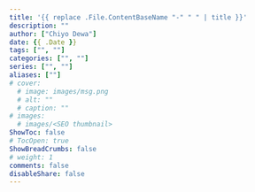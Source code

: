 ```yaml
---
title: '{{ replace .File.ContentBaseName "-" " " | title }}'
description: ""
author: ["Chiyo Dewa"]
date: {{ .Date }}
tags: ["", ""]
categories: ["", ""]
series: ["", ""]
aliases: [""]
# cover:
  # image: images/msg.png
  # alt: ""
  # caption: ""
# images:
  # images/<SEO thumbnail>
ShowToc: false
# TocOpen: true
ShowBreadCrumbs: false
# weight: 1
comments: false
disableShare: false
---
```

